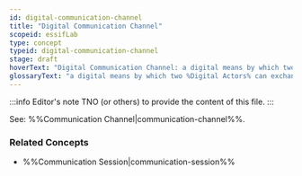 ```yaml
---
id: digital-communication-channel
title: "Digital Communication Channel"
scopeid: essifLab
type: concept
typeid: digital-communication-channel
stage: draft
hoverText: "Digital Communication Channel: a digital means by which two Digital Actors can exchange messages with one another"
glossaryText: "a digital means by which two %Digital Actors% can exchange messages with one another"
---
```


:::info Editor's note
TNO (or others) to provide the content of this file.
:::

See: %%Communication Channel|communication-channel%%.

### Related Concepts
- %%Communication Session|communication-session%%